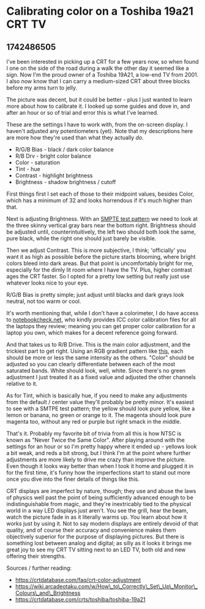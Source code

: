 # Calibrating color on a Toshiba 19a21 CRT TV

## 1742486505

I've been interested in picking up a CRT for a few years now, so when found I one on the side of the road during a walk the other day it seemed like a sign. Now I'm the proud owner of a Toshiba 19A21, a low-end TV from 2001. I also now know that I can carry a medium-sized CRT about three blocks before my arms turn to jelly.

The picture was decent, but it could be better - plus I just wanted to learn more about how to calibrate it. I looked up some guides and dove in, and after an hour or so of trial and error this is what I've learned.

These are the settings I have to work with, from the on-screen display. I haven't adjusted any potentiometers (yet). Note that my descriptions here are more how they're used than what they actually *do*.

- R/G/B Bias - black / dark color balance
- R/B Drv - bright color balance
- Color - saturation
- Tint - hue
- Contrast - highlight brightness
- Brightness - shadow brightness / cutoff

First things first I set each of those to their midpoint values, besides Color, which has a minimum of 32 and looks horrendous if it's much higher than that.

Next is adjusting Brightness. With an <a href="https://en.wikipedia.org/wiki/SMPTE_color_bars">SMPTE test pattern</a> we need to look at the three skinny vertical gray bars near the bottom right. Brightness should be adjusted until, counterintuitively, the left two should both look the same, pure black, while the right one should just barely be visible.

Then we adjust Contrast. This is more subjective, I think; 'officially' you want it as high as possible before the picture starts blooming, where bright colors bleed into dark areas. But that point is uncomfortably bright for me, especially for the dimly lit room where I have the TV. Plus, higher contrast ages the CRT faster. So I opted for a pretty low setting but really just use whatever looks nice to your eye.

R/G/B Bias is pretty simple; just adjust until blacks and dark grays look neutral, not too warm or cool.

It's worth mentioning that, while I don't have a colorimeter, I do have access to <a href="https://www.notebookcheck.net/">notebookcheck.net</a>, who kindly provides ICC color calibration files for all the laptops they review; meaning you can get proper color calibration for a laptop you own, which makes for a decent reference going forward.

And that takes us to R/B Drive. This is the main color adjustment, and the trickiest part to get right. Using an RGB gradient pattern like <a href="http://www.lagom.nl/lcd-test/all_noprofile.php#colorbands.png">this</a>, each should be more or less the same intensity as the others. "Color" should be adjusted so you can clearly differentiate between each of the most saturated bands. White should look, well, white. Since there's no green adjustment I just treated it as a fixed value and adjusted the other channels relative to it.

As for Tint, which is basically hue, if you need to make any adjustments from the default / center value they'll probably be pretty minor. It's easiest to see with a SMTPE test pattern; the yellow should look pure yellow, like a lemon or banana, no green or orange to it. The magenta should look pure magenta too, without any red or purple but right smack in the middle.

That's it. Probably my favorite bit of trivia from all this is how NTSC is known as "Never Twice the Same Color". After playing around with the settings for an hour or so I'm pretty happy where it ended up - yellows look a bit weak, and reds a bit strong, but I think I'm at the point where further adjustments are more likely to drive me crazy than improve the picture. Even though it looks way better than when I took it home and plugged it in for the first time, it's funny how the imperfections start to stand out more once you dive into the finer details of things like this.

CRT displays are imperfect by nature, though; they use and abuse the laws of physics well past the point of being sufficiently advanced enough to be indistinguishable from magic, and they're inextricably tied to the physical world in a way LED displays just aren't. You see the grill, hear the beam, watch the picture fade in as it literally warms up. You learn about how it works just by using it. Not to say modern displays are entirely devoid of that quality, and of course their accuracy and convenience makes them objectively superior for the purpose of displaying pictures. But there is something lost between analog and digital; as silly as it looks it brings me great joy to see my CRT TV sitting next to an LED TV, both old and new offering their strengths.

Sources / further reading:

- <a href="https://crtdatabase.com/faq/crt-color-adjustment">https://crtdatabase.com/faq/crt-color-adjustment</a>
- <a href="https://wiki.arcadeotaku.com/w/How_to_Correctly_Set_Up_Monitor_Colours_and_Brightness">https://wiki.arcadeotaku.com/w/How\_to\_Correctly\_Set\_Up\_Monitor\_Colours\_and\_Brightness</a>
- <a href="https://crtdatabase.com/crts/toshiba/toshiba-19a21">https://crtdatabase.com/crts/toshiba/toshiba-19a21</a>
